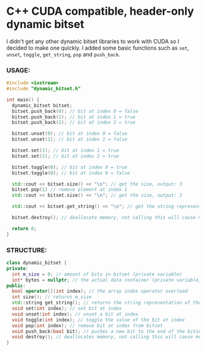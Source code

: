 # C++ CUDA compatible, header-only dynamic bitset

I didn't get any other dynamic bitset libraries to work with CUDA so I decided to make one quickly. I added some basic functions such as `set`, `unset`, `toggle`, `get_string`, `pop` and `push_back`.

### USAGE:

```c++
#include <iostream>
#include "dynamic_bitset.h"

int main() {
  dynamic_bitset bitset;
  bitset.push_back(0); // bit at index 0 = false
  bitset.push_back(1); // bit at index 1 = true
  bitset.push_back(1); // bit at index 2 = true

  bitset.unset(0); // bit at index 0 = false
  bitset.unset(1); // bit at index 1 = false

  bitset.set(1); // bit at index 1 = true
  bitset.set(2); // bit at index 2 = true

  bitset.toggle(0); // bit at index 0 = true
  bitset.toggle(0); // bit at index 0 = false

  std::cout << bitset.size() << "\n"; // get the size, output: 3
  bitset.pop(1) // remove element at index 1
  std::cout << bitset.size() << "\n"; // get the size, output: 2

  std::cout << bitset.get_string() << "\n"; // get the string representation, output: 01

  bitset.destroy(); // deallocate memory, not calling this will cause memory leaks!

  return 0;
}

```

### STRUCTURE:

```c++
class dynamic_bitset {
private:
  int m_size = 0; // amount of bits in bitset (private variable)
  int* bytes = nullptr; // the actual data container (private variable)
public:
  bool operator[](int index); // the array index operator overload
  int size(); // returns m_size
  std::string get_string(); // returns the string representation of the bitset
  void set(int index); // set bit at index
  void unset(int index); // unset a bit at index
  void toggle(int index); // toggle the value of the bit at index
  void pop(int index); // remove bit at index from bitset
  void push_back(bool bit); // pushes a new bit to the end of the bitset
  void destroy(); // deallocates memory, not calling this will cause memory leaks!
}
```

